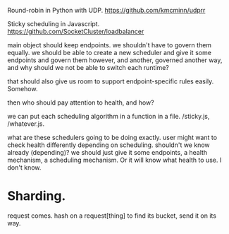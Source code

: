 Round-robin in Python with UDP. https://github.com/kmcminn/udprr

Sticky scheduling in Javascript. https://github.com/SocketCluster/loadbalancer


main object should keep endpoints. we shouldn't have to govern them equally.
we should be able to create a new scheduler and give it some endpoints and
govern them however, and another, governed another way, and why should we
not be able to switch each runtime?

that should also give us room to support endpoint-specific rules easily.
Somehow.

then who should pay attention to health, and how?

we can put each scheduling algorithm in a function in a file.
/sticky.js, /whatever.js.

what are these schedulers going to be doing exactly. user might want
to check health differently depending on scheduling. shouldn't we know
already (depending)? we should just give it some endpoints, a health
mechanism, a scheduling mechanism. Or it will know what health to use.
I don't know.

# Sharding.

request comes. hash on a request[thing] to find its bucket, send it on its way.
